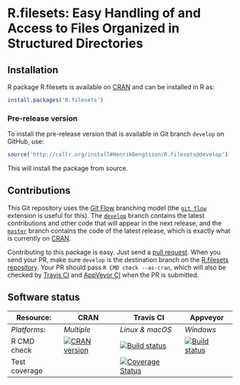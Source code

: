 # R.filesets: Easy Handling of and Access to Files Organized in Structured Directories


## Installation
R package R.filesets is available on [CRAN](https://cran.r-project.org/package=R.filesets) and can be installed in R as:
```r
install.packages('R.filesets')
```

### Pre-release version

To install the pre-release version that is available in Git branch `develop` on GitHub, use:
```r
source('http://callr.org/install#HenrikBengtsson/R.filesets@develop')
```
This will install the package from source.  



## Contributions

This Git repository uses the [Git Flow](http://nvie.com/posts/a-successful-git-branching-model/) branching model (the [`git flow`](https://github.com/petervanderdoes/gitflow-avh) extension is useful for this).  The [`develop`](https://github.com/HenrikBengtsson/R.filesets/tree/develop) branch contains the latest contributions and other code that will appear in the next release, and the [`master`](https://github.com/HenrikBengtsson/R.filesets) branch contains the code of the latest release, which is exactly what is currently on [CRAN](https://cran.r-project.org/package=R.filesets).

Contributing to this package is easy.  Just send a [pull request](https://help.github.com/articles/using-pull-requests/).  When you send your PR, make sure `develop` is the destination branch on the [R.filesets repository](https://github.com/HenrikBengtsson/R.filesets).  Your PR should pass `R CMD check --as-cran`, which will also be checked by <a href="https://travis-ci.org/HenrikBengtsson/R.filesets">Travis CI</a> and <a href="https://ci.appveyor.com/project/HenrikBengtsson/r-filesets">AppVeyor CI</a> when the PR is submitted.


## Software status

| Resource:     | CRAN        | Travis CI       | Appveyor         |
| ------------- | ------------------- | --------------- | ---------------- |
| _Platforms:_  | _Multiple_          | _Linux & macOS_ | _Windows_        |
| R CMD check   | <a href="https://cran.r-project.org/web/checks/check_results_R.filesets.html"><img border="0" src="http://www.r-pkg.org/badges/version/R.filesets" alt="CRAN version"></a> | <a href="https://travis-ci.org/HenrikBengtsson/R.filesets"><img src="https://travis-ci.org/HenrikBengtsson/R.filesets.svg" alt="Build status"></a>   | <a href="https://ci.appveyor.com/project/HenrikBengtsson/r-filesets"><img src="https://ci.appveyor.com/api/projects/status/github/HenrikBengtsson/R.filesets?svg=true" alt="Build status"></a> |
| Test coverage |                     | <a href="https://codecov.io/gh/HenrikBengtsson/R.filesets"><img src="https://codecov.io/gh/HenrikBengtsson/R.filesets/branch/develop/graph/badge.svg" alt="Coverage Status"/></a>     |                  |
